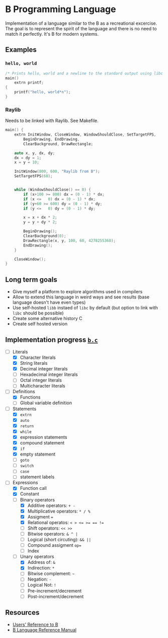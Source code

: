 # B Programming Language

Implementation of a language similar to the B as a recreational excercise.
The goal is to represent the spirit of the language and there is no need to match it perfectly.
It's B for modern systems.

## Examples

### `hello, world`

```c
/* Prints hello, world and a newline to the standard output using libc */
main()
	extrn printf;
{
    printf("hello, world*n");
}
```

### Raylib

Needs to be linked with Raylib. See Makefile.

```c
main() {
	extrn InitWindow, CloseWindow, WindowShouldClose, SetTargetFPS,
		BeginDrawing, EndDrawing,
		ClearBackground, DrawRectangle;

	auto x, y, dx, dy;
	dx = dy = 1;
	x = y = 10;

	InitWindow(800, 600, "Raylib from B");
	SetTargetFPS(60);


	while (WindowShouldClose() == 0) {
		if (x+100 >= 800) dx = (0 - 1) * dx;
		if (x <=   0) dx = (0 - 1) * dx;
		if (y+60 >= 600) dy = (0 - 1) * dy;
		if (y <=   0) dy = (0 - 1) * dy;

		x = x + dx * 2;
		y = y + dy * 2;

		BeginDrawing();
		ClearBackground(0);
		DrawRectangle(x, y, 100, 60, 4278255360);
		EndDrawing();
	}

	CloseWindow();
}
```


## Long term goals

- Give myself a platform to explore algorithms used in compilers
- Allow to extend this language in weird ways and see results (base language doesn't have even types)
- Use self-hosted `libb` instaed of `libc` by default (but option to link with `libc` should be possible)
- Create some alternative history C
- Create self hosted version

## Implementation progress [`b.c`](./b.c)

- [ ] Literals
    - [x] Character literals
    - [x] String literals
    - [x] Decimal integer literals
    - [ ] Hexadecimal integer literals
    - [ ] Octal integer literals
    - [ ] Multicharacter literals
- [ ] Definitions
    - [x] Functions
    - [ ] Global variable definition
- [ ] Statements
    - [x] `extrn`
    - [x] `auto`
    - [x] `return`
    - [x] `while`
    - [x] expression statements
    - [x] compound statement
    - [x] `if`
    - [x] empty statement
    - [ ] `goto`
    - [ ] `switch`
    - [ ] `case`
    - [ ] statement labels
- [ ] Expressions
    - [x] Function call
    - [x] Constant
    - [ ] Binary operators
        - [x] Additive operators: `+ -`
        - [x] Multiplicative operators: `* / %`
        - [x] Assigment `=`
        - [x] Relational operatos: `< > <= >= == !=`
        - [ ] Shift operators: `<< >>`
        - [ ] Bitwise operators: `& ^ |`
        - [ ] Logical (short circuting): `&& ||`
        - [ ] Compound assigment `op=`
        - [ ] Index
    - [ ] Unary operators
        - [x] Address of: `&`
        - [x] Indirection: `*`
        - [ ] Bitwise complement: `~`
        - [ ] Negation: `-`
        - [ ] Logical Not: `!`
        - [ ] Pre-increment/decrement
        - [ ] Post-increment/decrement

## Resources

- [Users' Reference to B](https://www.nokia.com/bell-labs/about/dennis-m-ritchie/kbman.html)
- [B Language Reference Manual](https://www.thinkage.ca/gcos/expl/b/index.html)
